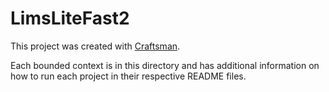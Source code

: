 # LimsLiteFast2

This project was created with [Craftsman](https://github.com/pdevito3/craftsman).

Each bounded context is in this directory and has additional information on how to run each project in their respective README files.